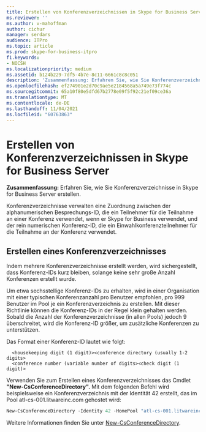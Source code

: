 ```yaml
---
title: Erstellen von Konferenzverzeichnissen in Skype for Business Server
ms.reviewer: ''
ms.author: v-mahoffman
author: cichur
manager: serdars
audience: ITPro
ms.topic: article
ms.prod: skype-for-business-itpro
f1.keywords:
- NOCSH
ms.localizationpriority: medium
ms.assetid: b124b229-7df5-4b7e-8c11-6661c8c8c051
description: 'Zusammenfassung: Erfahren Sie, wie Sie Konferenzverzeichnisse in Skype for Business Server erstellen.'
ms.openlocfilehash: ef274901e2d70c9ae5e2184568a5a749e73f774c
ms.sourcegitcommit: 65a10f80e5dfd67b2778e09f5f92c21ef09ce36a
ms.translationtype: MT
ms.contentlocale: de-DE
ms.lasthandoff: 11/04/2021
ms.locfileid: "60763863"
---
```

# <a name="create-conference-directories-in-skype-for-business-server"></a>Erstellen von Konferenzverzeichnissen in Skype for Business Server
 
**Zusammenfassung:** Erfahren Sie, wie Sie Konferenzverzeichnisse in Skype for Business Server erstellen.
  
Konferenzverzeichnisse verwalten eine Zuordnung zwischen der alphanumerischen Besprechungs-ID, die ein Teilnehmer für die Teilnahme an einer Konferenz verwendet, wenn er Skype for Business verwendet, und der rein numerischen Konferenz-ID, die ein Einwahlkonferenzteilnehmer für die Teilnahme an der Konferenz verwendet. 
  
## <a name="create-a-conference-directory"></a>Erstellen eines Konferenzverzeichnisses

Indem mehrere Konferenzverzeichnisse erstellt werden, wird sichergestellt, dass Konferenz-IDs kurz bleiben, solange keine sehr große Anzahl Konferenzen erstellt wurde. 
  
Um etwa sechsstellige Konferenz-IDs zu erhalten, wird in einer Organisation mit einer typischen Konferenzanzahl pro Benutzer empfohlen, pro 999 Benutzer im Pool je ein Konferenzverzeichnis zu erstellen. Mit dieser Richtlinie können die Konferenz-IDs in der Regel klein gehalten werden. Sobald die Anzahl der Konferenzverzeichnisse (in allen Pools) jedoch 9 überschreitet, wird die Konferenz-ID größer, um zusätzliche Konferenzen zu unterstützen.
  
Das Format einer Konferenz-ID lautet wie folgt: 
  
```console
  <housekeeping digit (1 digit)><conference directory (usually 1-2 digits> 
  <conference number (variable number of digits><check digit (1 digit)>
```

Verwenden Sie zum Erstellen eines Konferenzverzeichnisses das Cmdlet **"New-CsConferenceDirectory".** Mit dem folgenden Befehl wird beispielsweise ein Konferenzverzeichnis mit der Identität 42 erstellt, das im Pool atl-cs-001.litwareinc.com gehostet wird:
  
```PowerShell
New-CsConferenceDirectory -Identity 42 -HomePool "atl-cs-001.litwareinc.com"
```

Weitere Informationen finden Sie unter [New-CsConferenceDirectory](/powershell/module/skype/new-csconferencedirectory?view=skype-ps).
